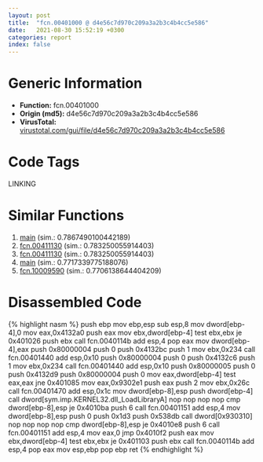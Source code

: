 ```yaml
---
layout: post
title:  "fcn.00401000 @ d4e56c7d970c209a3a2b3c4b4cc5e586"
date:   2021-08-30 15:52:19 +0300
categories: report
index: false
---
```


# Generic Information
- **Function:** fcn.00401000
- **Origin (md5):** d4e56c7d970c209a3a2b3c4b4cc5e586
- **VirusTotal:** [virustotal.com/gui/file/d4e56c7d970c209a3a2b3c4b4cc5e586][virustotal_ref]

# Code Tags
<span class="tag" id="LINKING">LINKING</span>


# Similar Functions

1. [main][similar_1_ref] (sim.: 0.7867490100442189)
2. [fcn.00411130][similar_2_ref] (sim.: 0.783250055914403)
3. [fcn.00411130][similar_3_ref] (sim.: 0.783250055914403)
4. [main][similar_4_ref] (sim.: 0.7717339775188076)
5. [fcn.10009590][similar_5_ref] (sim.: 0.7706138644404209)


# Disassembled Code

{% highlight nasm %}
push ebp
mov ebp,esp
sub esp,8
mov dword[ebp-4],0
mov eax,0x4132a0
push eax
mov ebx,dword[ebp-4]
test ebx,ebx
je 0x401026
push ebx
call fcn.0040114b
add esp,4
pop eax
mov dword[ebp-4],eax
push 0x80000004
push 0
push 0x4132bc
push 1
mov ebx,0x234
call fcn.00401440
add esp,0x10
push 0x80000004
push 0
push 0x4132c6
push 1
mov ebx,0x234
call fcn.00401440
add esp,0x10
push 0x80000005
push 0
push 0x4132d9
push 0x80000004
push 0
mov eax,dword[ebp-4]
test eax,eax
jne 0x401085
mov eax,0x9302e1
push eax
push 2
mov ebx,0x26c
call fcn.00401470
add esp,0x1c
mov dword[ebp-8],esp
push dword[ebp-4]
call dword[sym.imp.KERNEL32.dll_LoadLibraryA]
nop 
nop 
nop 
nop 
cmp dword[ebp-8],esp
je 0x4010ba
push 6
call fcn.00401151
add esp,4
mov dword[ebp-8],esp
push 0
push 0x1d3
push 0x538db
call dword[0x930310]
nop 
nop 
nop 
nop 
cmp dword[ebp-8],esp
je 0x4010e8
push 6
call fcn.00401151
add esp,4
mov eax,0
jmp 0x4010f2
push eax
mov ebx,dword[ebp-4]
test ebx,ebx
je 0x401103
push ebx
call fcn.0040114b
add esp,4
pop eax
mov esp,ebp
pop ebp
ret 
{% endhighlight %}


[similar_1_ref]: /report/main@e2ba7f10eb234338a49853c34d7d9c56
[similar_2_ref]: /report/fcn.00411130@4fe6510221c33bf023f6abed461fc13f
[similar_3_ref]: /report/fcn.00411130@ec199daf84c7d2c754bb8d013dd4880e
[similar_4_ref]: /report/main@e9782a46c2d4ab52d9b2b1b712934fbe
[similar_5_ref]: /report/fcn.10009590@4c3818fdf32d89a09257dbc9d3e142ea
[virustotal_ref]: https://www.virustotal.com/gui/file/d4e56c7d970c209a3a2b3c4b4cc5e586
